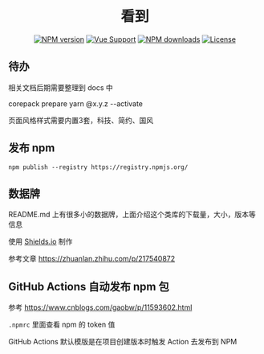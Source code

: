 <h1 align="center">
看到
</h1>

<div align="center">

[![NPM version](https://img.shields.io/npm/v/@sfeer/kd)](https://www.npmjs.com/package/@sfeer/kd) [![Vue Support](https://img.shields.io/badge/support-TypeScript-blueviolet)](./package.json) [![NPM downloads](https://img.shields.io/npm/dm/@sfeer/kd)](https://www.npmjs.com/package/@sfeer/kd) [![License](https://img.shields.io/github/license/sfeer/kd)](./LICENSE)

</div>

## 待办

相关文档后期需要整理到 docs 中

corepack prepare yarn @x.y.z --activate

页面风格样式需要内置3套，科技、简约、国风

## 发布 npm

```
npm publish --registry https://registry.npmjs.org/
```

## 数据牌

README.md 上有很多小的数据牌，上面介绍这个类库的下载量，大小，版本等信息

使用 [Shields.io](https://shields.io/) 制作

参考文章 https://zhuanlan.zhihu.com/p/217540872

## GitHub Actions 自动发布 npm 包

参考 https://www.cnblogs.com/gaobw/p/11593602.html

`.npmrc` 里面查看 npm 的 token 值

GitHub Actions 默认模版是在项目创建版本时触发 Action 去发布到 NPM

